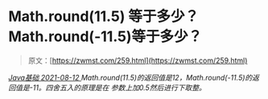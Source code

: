 <!--yml
category: 未分类
date: 0001-01-01 00:00:00
--->

# Math.round(11.5) 等于多少？Math.round(-11.5)等于多少？

> 原文：[https://zwmst.com/259.html](https://zwmst.com/259.html)

   [ *Java基础* ](https://zwmst.com/java%e5%9f%ba%e7%a1%80)*[ <time datetime="2021-08-12T17:01:06+08:00"> 2021-08-12 </time> ](https://zwmst.com/259.html)  Math.round(11.5)的返回值是12，Math.round(-11.5)的返回值是-11。四舍五入的原理是在 参数上加0.5然后进行下取整。*